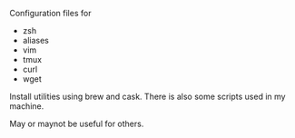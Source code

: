 Configuration files for
 - zsh
 - aliases
 - vim
 - tmux
 - curl
 - wget
 

Install utilities using brew and cask. There is also some scripts used in my machine.

May or maynot be useful for others.
